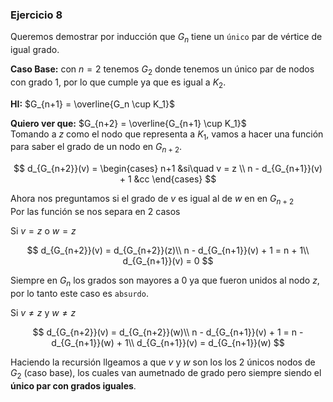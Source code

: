 ### Ejercicio 8
Queremos demostrar por inducción que $G_n$ tiene un `único` par de vértice de igual grado.

**Caso Base:** con $n = 2$ tenemos $G_2$ donde tenemos un único par de nodos con grado 1, por lo que cumple ya que es igual a $K_2$.

**HI:** $G_{n+1} = \overline{G_n \cup K_1}$

**Quiero ver que:** $G_{n+2} = \overline{G_{n+1} \cup K_1}$\
Tomando a $z$ como el nodo que representa a $K_1$, vamos a hacer una función para saber el grado de un nodo en $G_{n+2}$.

$$
d_{G_{n+2}}(v) = \begin{cases}
n+1 &si\quad v = z \\
n - d_{G_{n+1}}(v) + 1 &cc
\end{cases}
$$

Ahora nos preguntamos si el grado de $v$ es igual al de $w$ en en $G_{n+2}$\
Por las función se nos separa en 2 casos

Si $v = z$ o $w = z$

$$
d_{G_{n+2}}(v) = d_{G_{n+2}}(z)\\
n - d_{G_{n+1}}(v) + 1 = n + 1\\
d_{G_{n+1}}(v) = 0
$$

Siempre en $G_n$ los grados son mayores a 0 ya que fueron unidos al nodo $z$, por lo tanto este caso es `absurdo`.

Si $v \neq z$ y $w \neq z$

$$
d_{G_{n+2}}(v) = d_{G_{n+2}}(w)\\
n - d_{G_{n+1}}(v) + 1 = n - d_{G_{n+1}}(w) + 1\\
d_{G_{n+1}}(v) = d_{G_{n+1}}(w)
$$

Haciendo la recursión llgeamos a que $v$ y $w$ son los los 2 únicos nodos de $G_2$ (caso base), los cuales van aumetnado de grado pero siempre siendo el **único par con grados iguales**.
